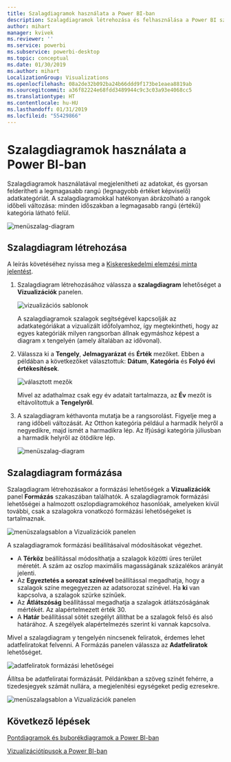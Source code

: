 ```yaml
---
title: Szalagdiagramok használata a Power BI-ban
description: Szalagdiagramok létrehozása és felhasználása a Power BI szolgáltatásban és a Power BI Desktopban
author: mihart
manager: kvivek
ms.reviewer: ''
ms.service: powerbi
ms.subservice: powerbi-desktop
ms.topic: conceptual
ms.date: 01/30/2019
ms.author: mihart
LocalizationGroup: Visualizations
ms.openlocfilehash: 08a2de32b092ba24b66ddd9f173be1eaea8819ab
ms.sourcegitcommit: a36f82224e68fdd3489944c9c3c03a93e4068cc5
ms.translationtype: HT
ms.contentlocale: hu-HU
ms.lasthandoff: 01/31/2019
ms.locfileid: "55429866"
---
```

# <a name="use-ribbon-charts-in-power-bi"></a>Szalagdiagramok használata a Power BI-ban
Szalagdiagramok használatával megjelenítheti az adatokat, és gyorsan felderítheti a legmagasabb rangú (legnagyobb értéket képviselő) adatkategóriát. A szalagdiagramokkal hatékonyan ábrázolható a rangok időbeli változása: minden időszakban a legmagasabb rangú (értékű) kategória látható felül. 

![menüszalag-diagram](media/desktop-ribbon-charts/ribbon-charts_01.png)

## <a name="create-a-ribbon-chart"></a>Szalagdiagram létrehozása
A leírás követéséhez nyissa meg a [Kiskereskedelmi elemzési minta jelentést](../sample-retail-analysis.md). 

1. Szalagdiagram létrehozásához válassza a **szalagdiagram** lehetőséget a **Vizualizációk** panelen.

    ![vizualizációs sablonok](media/desktop-ribbon-charts/ribbon-charts_02.png)

    A szalagdiagramok szalagok segítségével kapcsolják az adatkategóriákat a vizualizált időfolyamhoz, így megtekintheti, hogy az egyes kategóriák milyen rangsorban állnak egymáshoz képest a diagram x tengelyén (amely általában az idővonal).

2. Válassza ki a **Tengely**, **Jelmagyarázat** és **Érték** mezőket.  Ebben a példában a következőket választottuk: **Dátum**, **Kategória** és **Folyó évi értékesítések**.  

    ![választott mezők](media/desktop-ribbon-charts/power-bi-ribbon-values.png)

    Mivel az adathalmaz csak egy év adatait tartalmazza, az **Év** mezőt is eltávolítottuk a **Tengelyről**. 

3. A szalagdiagram kéthavonta mutatja be a rangsorolást. Figyelje meg a rang időbeli változását.  Az Otthon kategória például a harmadik helyről a negyedikre, majd ismét a harmadikra lép. Az Ifjúsági kategória júliusban a harmadik helyről az ötödikre lép. 

    ![menüszalag-diagram](media/desktop-ribbon-charts/power-bi-ribbon.png)

## <a name="format-a-ribbon-chart"></a>Szalagdiagram formázása
Szalagdiagram létrehozásakor a formázási lehetőségek a **Vizualizációk** panel **Formázás** szakaszában találhatók. A szalagdiagramok formázási lehetőségei a halmozott oszlopdiagramokéhoz hasonlóak, amelyeken kívül további, csak a szalagokra vonatkozó formázási lehetőségeket is tartalmaznak.

![menüszalagsablon a Vizualizációk panelen](media/desktop-ribbon-charts/power-bi-format-ribbon.png)

A szalagdiagramok formázási beállításaival módosításokat végezhet.

* A **Térköz** beállítással módosíthatja a szalagok közötti üres terület méretét. A szám az oszlop maximális magasságának százalékos arányát jelenti.
* Az **Egyeztetés a sorozat színével** beállítással megadhatja, hogy a szalagok színe megegyezzen az adatsorozat színével. Ha **ki** van kapcsolva, a szalagok szürke színűek.
* Az **Átlátszóság** beállítással megadhatja a szalagok átlátszóságának mértékét. Az alapértelmezett érték 30.
* A **Határ** beállítással sötét szegélyt állíthat be a szalagok felső és alsó határához. A szegélyek alapértelmezés szerint ki vannak kapcsolva.

Mivel a szalagdiagram y tengelyén nincsenek feliratok, érdemes lehet adatfeliratokat felvenni. A Formázás panelen válassza az **Adatfeliratok** lehetőséget. 

![adatfeliratok formázási lehetőségei](media/desktop-ribbon-charts/power-bi-labels.png)

Állítsa be adatfeliratai formázását.  Példánkban a szöveg színét fehérre, a tizedesjegyek számát nullára, a megjelenítési egységeket pedig ezresekre. 

![menüszalagsablon a Vizualizációk panelen](media/desktop-ribbon-charts/power-bi-data-labels.png)

## <a name="next-steps"></a>Következő lépések

[Pontdiagramok és buborékdiagramok a Power BI-ban](power-bi-visualization-scatter.md)

[Vizualizációtípusok a Power BI-ban](power-bi-visualization-types-for-reports-and-q-and-a.md)